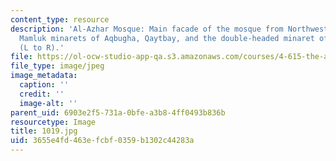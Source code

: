 ```yaml
---
content_type: resource
description: 'Al-Azhar Mosque: Main facade of the mosque from Northwest with the three
  Mamluk minarets of Aqbugha, Qaytbay, and the double-headed minaret of al-Ghuri from
  (L to R).'
file: https://ol-ocw-studio-app-qa.s3.amazonaws.com/courses/4-615-the-architecture-of-cairo-spring-2002/3655e4fd463efcbf0359b1302c44283a_1019.jpg
file_type: image/jpeg
image_metadata:
  caption: ''
  credit: ''
  image-alt: ''
parent_uid: 6903e2f5-731a-0bfe-a3b8-4ff0493b836b
resourcetype: Image
title: 1019.jpg
uid: 3655e4fd-463e-fcbf-0359-b1302c44283a
---
```

